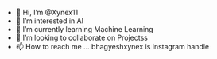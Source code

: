 - 👋 Hi, I’m @Xynex11
- 👀 I’m interested in AI
- 🌱 I’m currently learning Machine Learning
- 💞️ I’m looking to collaborate on Projectss
- 📫 How to reach me ... bhagyeshxynex is instagram handle

<!---
Xynex11/Xynex11 is a ✨ special ✨ repository because its `README.md` (this file) appears on your GitHub profile.
You can click the Preview link to take a look at your changes.
--->
